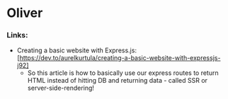 # Oliver

### Links: 
* Creating a basic website with Express.js: [https://dev.to/aurelkurtula/creating-a-basic-website-with-expressjs-j92]
  * So this article is how to basically use our express routes to return HTML instead of hitting DB and returning data - called SSR or server-side-rendering!